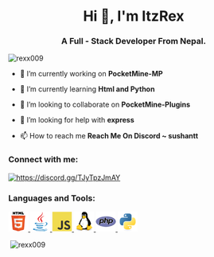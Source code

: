 <h1 align="center">Hi 👋, I'm ItzRex</h1>
<h3 align="center">A Full - Stack Developer From Nepal.</h3>

<p align="left"> <img src="https://komarev.com/ghpvc/?username=rexx009&label=Profile%20views&color=0e75b6&style=flat" alt="rexx009" /> </p>

- 🔭 I’m currently working on **PocketMine-MP**

- 🌱 I’m currently learning **Html and Python**

- 👯 I’m looking to collaborate on **PocketMine-Plugins**

- 🤝 I’m looking for help with **express**

- 📫 How to reach me **Reach Me On Discord ~ sushantt**

<h3 align="left">Connect with me:</h3>
<p align="left">
<a href="https://discord.gg/https://discord.gg/TJyTpzJmAY" target="blank"><img align="center" src="https://raw.githubusercontent.com/rahuldkjain/github-profile-readme-generator/master/src/images/icons/Social/discord.svg" alt="https://discord.gg/TJyTpzJmAY" height="30" width="40" /></a>
</p>

<h3 align="left">Languages and Tools:</h3>
<p align="left"> <a href="https://www.w3.org/html/" target="_blank" rel="noreferrer"> <img src="https://raw.githubusercontent.com/devicons/devicon/master/icons/html5/html5-original-wordmark.svg" alt="html5" width="40" height="40"/> </a> <a href="https://www.java.com" target="_blank" rel="noreferrer"> <img src="https://raw.githubusercontent.com/devicons/devicon/master/icons/java/java-original.svg" alt="java" width="40" height="40"/> </a> <a href="https://developer.mozilla.org/en-US/docs/Web/JavaScript" target="_blank" rel="noreferrer"> <img src="https://raw.githubusercontent.com/devicons/devicon/master/icons/javascript/javascript-original.svg" alt="javascript" width="40" height="40"/> </a> <a href="https://www.linux.org/" target="_blank" rel="noreferrer"> <img src="https://raw.githubusercontent.com/devicons/devicon/master/icons/linux/linux-original.svg" alt="linux" width="40" height="40"/> </a> <a href="https://www.php.net" target="_blank" rel="noreferrer"> <img src="https://raw.githubusercontent.com/devicons/devicon/master/icons/php/php-original.svg" alt="php" width="40" height="40"/> </a> <a href="https://www.python.org" target="_blank" rel="noreferrer"> <img src="https://raw.githubusercontent.com/devicons/devicon/master/icons/python/python-original.svg" alt="python" width="40" height="40"/> </a> </p>

<p>&nbsp;<img align="center" src="https://github-readme-stats.vercel.app/api?username=rexx009&show_icons=true&locale=en" alt="rexx009" /></p>
